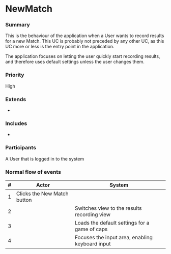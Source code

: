# NewMatch

### Summary
This is the behaviour of the application when a User wants to record results for a new Match. This UC is probably not preceded by any other UC, as this UC more or less is the entry point in the application.

The application focuses on letting the user quickly start recording results, and therefore uses default settings unless the user changes them.

### Priority
High

### Extends
-

### Includes
-

### Participants
A User that is logged in to the system

### Normal flow of events
| # |            Actor            |                     System                      |
|---|-----------------------------|-------------------------------------------------|
| 1 | Clicks the New Match button |                                                 |
| 2 |                             | Switches view to the results recording view     |
| 3 |                             | Loads the default settings for a game of caps   |
| 4 |                             | Focuses the input area, enabling keyboard input |
